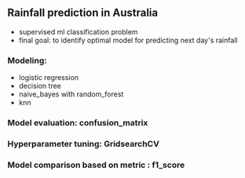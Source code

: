 ## Rainfall prediction in Australia
- supervised ml classification problem
- final goal: to identify optimal model for predicting next day's rainfall

### Modeling:

- logistic regression
- decision tree
- naive_bayes with random_forest
- knn

### Model evaluation: confusion_matrix

### Hyperparameter tuning: GridsearchCV

### Model comparison based on metric : f1_score

